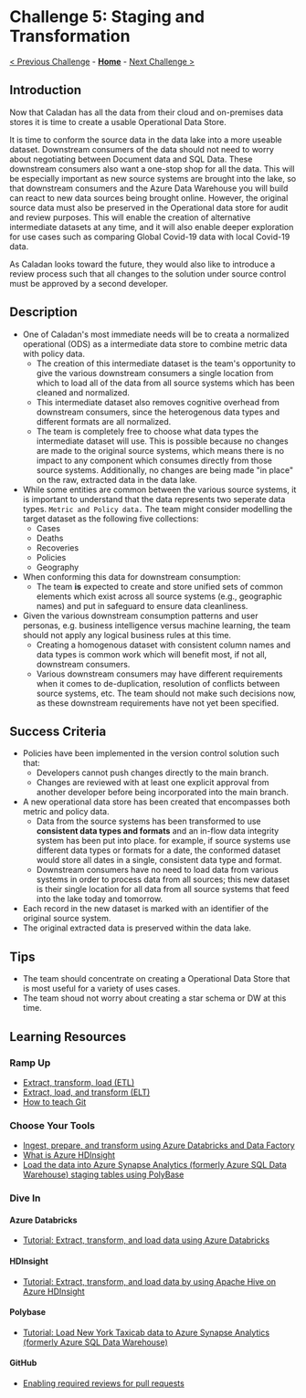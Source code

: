 # Challenge 5: Staging and Transformation

[< Previous Challenge](./04-OnPremIngest.md) - **[Home](../README.md)** - [Next Challenge >](./06-Calculate.md)

## Introduction

Now that Caladan has all the data from their cloud and on-premises data stores it is time to create a usable Operational Data Store.

It is time to conform the source data in the data lake into a more useable dataset.
Downstream consumers of the data should not need to worry about
negotiating between Document data and SQL Data.
These downstream consumers also want a one-stop shop for all the data.
This will be especially important as new source systems are brought into the lake,
so that downstream consumers and the Azure Data Warehouse you will build can react to new data sources being brought online. 
However, the original source data must also be preserved in the Operational data store for audit and review purposes.
This will enable the creation of alternative intermediate datasets at any time,
and it will also enable deeper exploration for use cases such as comparing Global Covid-19 data with local Covid-19 data. 

As Caladan looks toward the future, they would also like to introduce a review process
such that all changes to the solution under source control must be approved by a second developer.

## Description

- One of Caladan's most immediate needs will be to creata a normalized operational (ODS) as a intermediate data store to combine metric data with policy data. 
    - The creation of this intermediate dataset is the team's opportunity
    to give the various downstream consumers a single location from which to load all
    of the data from all source systems which has been cleaned and normalized.
    - This intermediate dataset also removes cognitive overhead from downstream consumers,
    since the heterogenous data types and different formats are all normalized.
    - The team is completely free to choose what data types the intermediate dataset will use.
    This is possible because no changes are made to the original source systems,
    which means there is no impact to any component which consumes directly from those source systems.
    Additionally, no changes are being made "in place" on the raw, extracted data in the data lake.
- While some entities are common between the various source systems,
it is important to understand that the data represents two seperate data types.  `Metric and Policy data.` 
The team might consider modelling the target dataset as the following five collections:
    - Cases
    - Deaths
    - Recoveries
    - Policies
    - Geography
- When conforming this data for downstream consumption:
    - The team **is** expected to create and store unified sets of common elements
    which exist across all source systems (e.g., geographic names) and put in safeguard to ensure data cleanliness.
- Given the various downstream consumption patterns and user personas,
e.g. business intelligence versus machine learning,
the team should not apply any logical business rules at this time.
    - Creating a homogenous dataset with consistent column names and data types
    is common work which will benefit most, if not all, downstream consumers.
    - Various downstream consumers may have different requirements when it comes to
    de-duplication, resolution of conflicts between source systems, etc.
    The team should not make such decisions now,
    as these downstream requirements have not yet been specified.

## Success Criteria

- Policies have been implemented in the version control solution such that:
    - Developers cannot push changes directly to the main branch.
    - Changes are reviewed with at least one explicit approval from another developer
    before being incorporated into the main branch.
- A new operational data store has been created that encompasses both metric and policy data.
    - Data from the source systems has been transformed to use **consistent data types and formats** and an in-flow data integrity system has been put into place. 
    for example, if source systems use different data types or formats for a date,
    the conformed dataset would store all dates in a single, consistent data type and format.
    - Downstream consumers have no need to load data from various systems in order
    to process data from all sources; this new dataset is their single location
    for all data from all source systems that feed into the lake today and tomorrow.
- Each record in the new dataset is marked with an identifier of the original source system.
- The original extracted data is preserved within the data lake.

## Tips
- The team should concentrate on creating a Operational Data Store that is most useful for a variety of uses cases.  
- The team shoud not worry about creating a star schema or DW at this time. 


## Learning Resources

### Ramp Up

- [Extract, transform, load (ETL)](https://docs.microsoft.com/en-us/azure/architecture/data-guide/relational-data/etl)
- [Extract, load, and transform (ELT)](https://docs.microsoft.com/en-us/azure/sql-data-warehouse/design-elt-data-loading)
- [How to teach Git](https://rachelcarmena.github.io/2018/12/12/how-to-teach-git.html)

### Choose Your Tools

- [Ingest, prepare, and transform using Azure Databricks and Data Factory](https://azure.microsoft.com/en-us/blog/operationalize-azure-databricks-notebooks-using-data-factory/)
- [What is Azure HDInsight](https://docs.microsoft.com/en-us/azure/hdinsight/hadoop/apache-hadoop-introduction)
- [Load the data into Azure Synapse Analytics (formerly Azure SQL Data Warehouse) staging tables using PolyBase](https://docs.microsoft.com/en-us/azure/sql-data-warehouse/design-elt-data-loading#4-load-the-data-into-sql-data-warehouse-staging-tables-using-polybase)

### Dive In

#### Azure Databricks

- [Tutorial: Extract, transform, and load data using Azure Databricks](https://docs.microsoft.com/en-us/azure/azure-databricks/databricks-extract-load-sql-data-warehouse)

#### HDInsight

- [Tutorial: Extract, transform, and load data by using Apache Hive on Azure HDInsight](https://docs.microsoft.com/en-us/azure/storage/blobs/data-lake-storage-tutorial-extract-transform-load-hive)

#### Polybase

- [Tutorial: Load New York Taxicab data to Azure Synapse Analytics (formerly Azure SQL Data Warehouse)](https://docs.microsoft.com/en-us/azure/sql-data-warehouse/load-data-from-azure-blob-storage-using-polybase)

#### GitHub

- [Enabling required reviews for pull requests](https://help.github.com/articles/enabling-required-reviews-for-pull-requests/)
